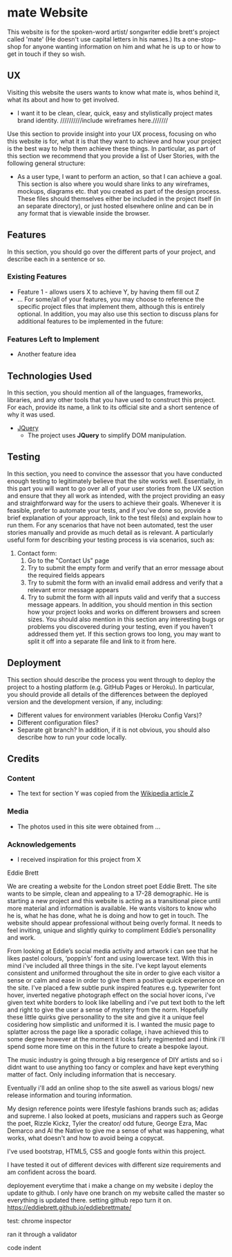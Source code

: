 # mate Website
 This website is for the spoken-word artist/ songwriter eddie brett's project called 'mate' (He doesn't use capital letters in his names.) Its a one-stop-shop for anyone wanting information on him and what he is up to or how to get in touch if they so wish.
 
## UX

Visiting this website the users wants to know what mate is, whos behind it, what its about and how to get involved.
- I want it to be clean, clear, quick, easy and stylistically project mates brand identity.
//////////include wireframes here.///////

Use this section to provide insight into your UX process, focusing on who this website is for, what it is that they want to achieve and how your project is the best way to help them achieve these things.
 In particular, as part of this section we recommend that you provide a list of User Stories, with the following general structure:
- As a user type, I want to perform an action, so that I can achieve a goal.
 This section is also where you would share links to any wireframes, mockups, diagrams etc. that you created as part of the design process. These files should themselves either be included in the project itself (in an separate directory), or just hosted elsewhere online and can be in any format that is viewable inside the browser.
 ## Features
 In this section, you should go over the different parts of your project, and describe each in a sentence or so.
 
### Existing Features
- Feature 1 - allows users X to achieve Y, by having them fill out Z
- ...
 For some/all of your features, you may choose to reference the specific project files that implement them, although this is entirely optional.
 In addition, you may also use this section to discuss plans for additional features to be implemented in the future:
 ### Features Left to Implement
- Another feature idea
 ## Technologies Used
 In this section, you should mention all of the languages, frameworks, libraries, and any other tools that you have used to construct this project. For each, provide its name, a link to its official site and a short sentence of why it was used.
 - [JQuery](https://jquery.com)
    - The project uses **JQuery** to simplify DOM manipulation.
 ## Testing
 In this section, you need to convince the assessor that you have conducted enough testing to legitimately believe that the site works well. Essentially, in this part you will want to go over all of your user stories from the UX section and ensure that they all work as intended, with the project providing an easy and straightforward way for the users to achieve their goals.
 Whenever it is feasible, prefer to automate your tests, and if you've done so, provide a brief explanation of your approach, link to the test file(s) and explain how to run them.
 For any scenarios that have not been automated, test the user stories manually and provide as much detail as is relevant. A particularly useful form for describing your testing process is via scenarios, such as:
 1. Contact form:
    1. Go to the "Contact Us" page
    2. Try to submit the empty form and verify that an error message about the required fields appears
    3. Try to submit the form with an invalid email address and verify that a relevant error message appears
    4. Try to submit the form with all inputs valid and verify that a success message appears.
 In addition, you should mention in this section how your project looks and works on different browsers and screen sizes.
 You should also mention in this section any interesting bugs or problems you discovered during your testing, even if you haven't addressed them yet.
 If this section grows too long, you may want to split it off into a separate file and link to it from here.
 ## Deployment
 This section should describe the process you went through to deploy the project to a hosting platform (e.g. GitHub Pages or Heroku).
 In particular, you should provide all details of the differences between the deployed version and the development version, if any, including:
- Different values for environment variables (Heroku Config Vars)?
- Different configuration files?
- Separate git branch?
 In addition, if it is not obvious, you should also describe how to run your code locally.
 ## Credits
 ### Content
- The text for section Y was copied from the [Wikipedia article Z](https://en.wikipedia.org/wiki/Z)
 ### Media
- The photos used in this site were obtained from ...
 ### Acknowledgements
 - I received inspiration for this project from X










Eddie Brett

We are creating a website for the London street poet Eddie Brett. The site wants to be simple, clean and appealing to a 17-28 demographic. He is starting a new project and this website is acting as a transitional piece until more material and information is available. He wants visitors to know who he is, what he has done, what he is doing and how to get in touch. The website should appear professional without being overly formal. It needs to feel inviting, unique and slightly quirky to compliment Eddie’s personallity and work.

From looking at Eddie’s social media activity and artwork i can see that he likes pastel colours, ‘poppin’s’ font and using lowercase text. With this in mind i've included all three things in the site. I've kept layout elements consistent and uniformed throughout the site in order to give each visitor a sense or calm and ease in order to give them a positive quick experience on the site. I've placed a few subtle punk inspired features e.g. typewriter font hover, inverted negative photograph effect on the social hover icons, i've given text white borders to look like labelling and i've put text both to the left and right to give the user a sense of mystery from the norm. Hopefully these little quirks give personallity to the site and give it a unique feel cosidering how simplistic and uniformed it is. I wanted the music page to splatter across the page like a sporadic collage, i have achieved this to some degree however at the moment it looks fairly regimented and i think i'll spend some more time on this in the future to create a bespoke layout.

The music industry is going through a big resergence of DIY artists and so i didnt want to use anything too fancy or complex and have kept everything matter of fact. Only including information that is neccesary. 

Eventually i'll add an online shop to the site aswell as various blogs/ new release information and touring information.

My design reference points were lifestyle fashions brands such as; adidas and supreme. I also looked at poets, musicians and rappers such as George the poet, Rizzle Kickz, Tyler the creator/ odd future, George Ezra, Mac Demarco and Al the Native to give me a sense of what was happening, what works, what doesn't and how to avoid being a copycat.

I've used bootstrap, HTML5, CSS and google fonts within this project.

I have tested it out of different devices with different size requirements and am confident across the board.


deployement
everytime that i make a change on my website i deploy the update to github. I only have one branch on my website called the master so everything is updated there.
setting github repo turn it on.
https://eddiebrett.github.io/eddiebrettmate/

test: chrome inspector

ran it through a validator

code indent